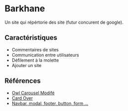 
# Barkhane

Un site qui répértorie des site (futur concurent de google).

## Caractéristiques

- Commentaires de sites
- Communication entre utilisateurs
- Défilement à la molette
- Ajouter un site

  
## Références

 - [Owl Carousel Modifé](https://codepen.io/Raazi/pen/pojvqag)
 - [Card Over](https://codepen.io/averdev/pen/VwjXbNb?editors=1010)
 - [Navbar, modal, footer, button, form ...](https://getbootstrap.com/)
